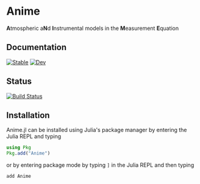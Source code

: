 # Anime

**A**tmospheric a**N**d **I**nstrumental models in the **M**easurement **E**quation

## Documentation
[![Stable](https://img.shields.io/badge/docs-stable-blue.svg)](https://iniyannatarajan.github.io/Anime.jl/stable/)
[![Dev](https://img.shields.io/badge/docs-dev-blue.svg)](https://iniyannatarajan.github.io/Anime.jl/dev/)
## Status
[![Build Status](https://github.com/iniyannatarajan/Anime.jl/actions/workflows/CI.yml/badge.svg?branch=main)](https://github.com/iniyannatarajan/Anime.jl/actions/workflows/CI.yml?query=branch%3Amain)

## Installation
Anime.jl can be installed using Julia's package manager by entering the Julia REPL and typing
```julia
using Pkg
Pkg.add("Anime")
```
or by entering package mode by typing `]` in the Julia REPL and then typing
```julia
add Anime
```